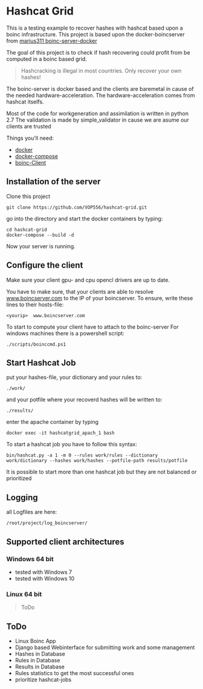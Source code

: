 # Hashcat Grid

This is a testing example to recover hashes with hashcat based upon a boinc infrastructure.
This project is based upon the docker-boincserver from  [marius311 boinc-server-docker](https://github.com/marius311/boinc-server-docker)

The goal of this project is to check if hash recovering could profit from be computed in a boinc based grid.

>Hashcracking is illegal in most countries. Only recover your own hashes! 

The boinc-server is docker based and the clients are baremetal in cause of the needed hardware-acceleration. The hardware-acceleration comes from hashcat itselfs.

Most of the code for workgeneration and assimilation is written in python 2.7
The validation is made by simple_validator in cause we are asume our clients are trusted


Things you'll need:

* [docker](https://www.docker.com/)
* [docker-compose](https://docs.docker.com/compose/install/)
* [boinc-Client](https://boinc.berkeley.edu/download_all.php)


## Installation of the server

Clone this project

    git clone https://github.com/VOP556/hashcat-grid.git

go into the directory and start the docker containers by typing:

    cd hashcat-grid
    docker-compose --build -d

Now your server is running.

## Configure the client

Make sure your client gpu- and cpu opencl drivers are up to date.

You have to make sure, that your clients are able to resolve www.boincserver.com to the IP of your boincserver.
To ensure, write these lines to their hosts-file:

    <yourip>  www.boincserver.com

To start to compute your client have to attach to the boinc-server
For windows machines there is a powershell script:

    ./scripts/boinccmd.ps1


## Start Hashcat Job
put your hashes-file, your dictionary and your rules to:

    ./work/

and your potfile where your recoverd hashes will be written to:

    ./results/

enter the apache container by typing

    docker exec -it hashcatgrid_apach_1 bash

To start a hashcat job you have to follow this syntax:

    bin/hashcat.py -a 1 -m 0 --rules work/rules --dictionary work/dictionary --hashes work/hashes --potfile-path results/potfile    

It is possible to start more than one hashcat job but they are not balanced or prioritized

## Logging
all Logfiles are here:

    /root/project/log_boincserver/


## Supported client architectures

### Windows 64 bit
* tested with Windows 7
* tested with Windows 10

### Linux 64 bit
> ToDo


## ToDo
* Linux Boinc App
* Django based Webinterface for submitting work and some management
* Hashes in Database
* Rules in Database
* Results in Database
* Rules statistics to get the most successful ones
* prioritize hashcat-jobs
